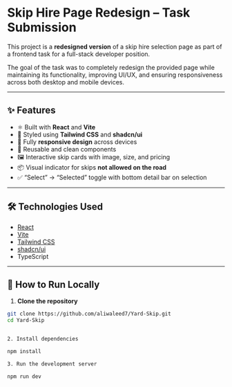 # Skip Hire Page Redesign – Task Submission

This project is a **redesigned version** of a skip hire selection page as part of a frontend task for a full-stack developer position.

The goal of the task was to completely redesign the provided page while maintaining its functionality, improving UI/UX, and ensuring responsiveness across both desktop and mobile devices.

---

## ✨ Features

- ⚛️ Built with **React** and **Vite**
- 🎨 Styled using **Tailwind CSS** and **shadcn/ui**
- 📱 Fully **responsive design** across devices
- 🧩 Reusable and clean components
- 🖼️ Interactive skip cards with image, size, and pricing
- 📦 Visual indicator for skips **not allowed on the road**
- ✅ “Select” → “Selected” toggle with bottom detail bar on selection

---



## 🛠️ Technologies Used

- [React](https://react.dev/)
- [Vite](https://vitejs.dev/)
- [Tailwind CSS](https://tailwindcss.com/)
- [shadcn/ui](https://ui.shadcn.com/)
- TypeScript

---

## 🧪 How to Run Locally

1. **Clone the repository**

```bash
git clone https://github.com/aliwaleed7/Yard-Skip.git
cd Yard-Skip


2. Install dependencies

npm install

3. Run the development server

npm run dev

 
 

